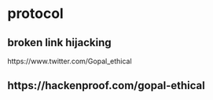 # protocol
## broken link hijacking

<html>
<h href:https://www.twitter.com/Gopal_ethical>https://www.twitter.com/Gopal_ethical</h><br>
<h2 href:https://hackenproof.com/gopal-ethical>https://hackenproof.com/gopal-ethical</h>
</html>
